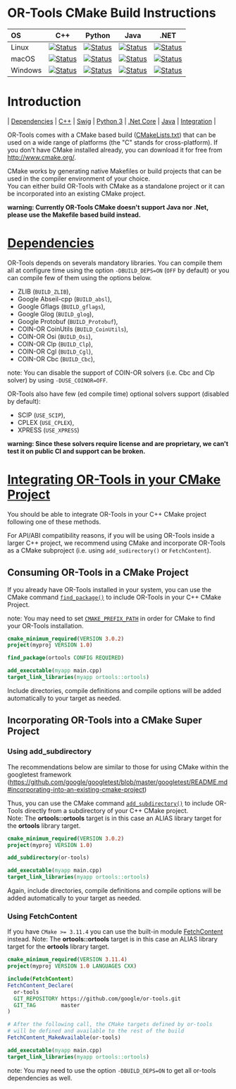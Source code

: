 # OR-Tools CMake Build Instructions

| OS     | C++ | Python | Java | .NET |
|:-------|-----|--------|------|------|
| Linux  | [![Status][cpp_linux_svg]][cpp_linux_link] | [![Status][python_linux_svg]][python_linux_link] | [![Status][java_linux_svg]][java_linux_link] | [![Status][dotnet_linux_svg]][dotnet_linux_link] |
| macOS  | [![Status][cpp_osx_svg]][cpp_osx_link] | [![Status][python_osx_svg]][python_osx_link] | [![Status][java_osx_svg]][java_osx_link] | [![Status][dotnet_osx_svg]][dotnet_osx_link] |
| Windows  | [![Status][cpp_win_svg]][cpp_win_link] | [![Status][python_win_svg]][python_win_link] | [![Status][java_win_svg]][java_win_link] | [![Status][dotnet_win_svg]][dotnet_win_link] |


[cpp_linux_svg]: https://github.com/google/or-tools/workflows/C++%20Linux%20CI/badge.svg
[cpp_linux_link]: https://github.com/google/or-tools/actions?query=workflow%3A"C%2B%2B+Linux+CI"
[python_linux_svg]: https://github.com/google/or-tools/workflows/Python%20Linux%20CI/badge.svg
[python_linux_link]: https://github.com/google/or-tools/actions?query=workflow%3A"Python+Linux+CI"
[java_linux_svg]: https://github.com/google/or-tools/workflows/Java%20Linux%20CI/badge.svg
[java_linux_link]: https://github.com/google/or-tools/actions?query=workflow%3A"Java+Linux+CI"
[dotnet_linux_svg]: https://github.com/google/or-tools/workflows/.Net%20Linux%20CI/badge.svg
[dotnet_linux_link]: https://github.com/google/or-tools/actions?query=workflow%3A".Net+Linux+CI"

[cpp_osx_svg]: https://github.com/google/or-tools/workflows/C++%20MacOS%20CI/badge.svg
[cpp_osx_link]: https://github.com/google/or-tools/actions?query=workflow%3A"C%2B%2B+MacOS+CI"
[python_osx_svg]: https://github.com/google/or-tools/workflows/Python%20MacOS%20CI/badge.svg
[python_osx_link]: https://github.com/google/or-tools/actions?query=workflow%3A"Python+MacOS+CI"
[java_osx_svg]: https://github.com/google/or-tools/workflows/Java%20MacOS%20CI/badge.svg
[java_osx_link]: https://github.com/google/or-tools/actions?query=workflow%3A"Java+MacOS+CI"
[dotnet_osx_svg]: https://github.com/google/or-tools/workflows/.Net%20MacOS%20CI/badge.svg
[dotnet_osx_link]: https://github.com/google/or-tools/actions?query=workflow%3A".Net+MacOS+CI"

[cpp_win_svg]: https://github.com/google/or-tools/workflows/C++%20Windows%20CI/badge.svg
[cpp_win_link]: https://github.com/google/or-tools/actions?query=workflow%3A"C%2B%2B+Windows+CI"
[python_win_svg]: https://github.com/google/or-tools/workflows/Python%20Windows%20CI/badge.svg
[python_win_link]: https://github.com/google/or-tools/actions?query=workflow%3A"Python+Windows+CI"
[java_win_svg]: https://github.com/google/or-tools/workflows/Java%20Windows%20CI/badge.svg
[java_win_link]: https://github.com/google/or-tools/actions?query=workflow%3A"Java+Windows+CI"
[dotnet_win_svg]: https://github.com/google/or-tools/workflows/.Net%20Windows%20CI/badge.svg
[dotnet_win_link]: https://github.com/google/or-tools/actions?query=workflow%3A".Net+Windows+CI"

# Introduction
<nav for="cmake"> |
<a href="#deps">Dependencies</a> |
<a href="doc/cpp.md">C++</a> |
<a href="doc/swig.md">Swig</a> |
<a href="doc/python.md">Python 3</a> |
<a href="doc/dotnet.md">.Net Core</a> |
<a href="doc/java.md">Java</a> |
<a href="#integration">Integration</a> |
</nav>

OR-Tools comes with a CMake based build ([CMakeLists.txt](../CMakeLists.txt))
that can be used on a wide range of platforms (the "C" stands for
cross-platform). If you don't have CMake installed already, you can download it
for free from <http://www.cmake.org/>.

CMake works by generating native Makefiles or build projects that can be used in
the compiler environment of your choice.<br>You can either build OR-Tools with
CMake as a standalone project or it can be incorporated into an existing CMake
 project.

**warning: Currently OR-Tools CMake doesn't support Java nor .Net, please use
the Makefile based build instead.**

# [Dependencies](#deps)

OR-Tools depends on severals mandatory libraries. You can compile them all at
configure time using the option `-DBUILD_DEPS=ON` (`OFF` by default) or you can
compile few of them using the options below.

* ZLIB (`BUILD_ZLIB`),
* Google Abseil-cpp (`BUILD_absl`),
* Google Gflags (`BUILD_gflags`),
* Google Glog (`BUILD_glog`),
* Google Protobuf (`BUILD_Protobuf`),
* COIN-OR CoinUtils (`BUILD_CoinUtils`),
* COIN-OR Osi (`BUILD_Osi`),
* COIN-OR Clp (`BUILD_Clp`),
* COIN-OR Cgl (`BUILD_Cgl`),
* COIN-OR Cbc (`BUILD_Cbc`),

note: You can disable the support of COIN-OR solvers (i.e. Cbc and Clp solver) by using `-DUSE_COINOR=OFF`.

OR-Tools also have few (ed compile time) optional solvers support (disabled by default):
* SCIP (`USE_SCIP`),
* CPLEX (`USE_CPLEX`),
* XPRESS (`USE_XPRESS`)

**warning: Since these solvers require license and are proprietary, we can't test it on public CI and
support can be broken.**

# [Integrating OR-Tools in your CMake Project](#integration)

You should be able to integrate OR-Tools in your C++ CMake project following one
of these methods.

For API/ABI compatibility reasons, if you will be using OR-Tools inside a larger
C++ project, we recommend using CMake and incorporate OR-Tools as a CMake
subproject (i.e. using `add_sudirectory()` or `FetchContent`).

## Consuming OR-Tools in a CMake Project

If you already have OR-Tools installed in your system, you can use the CMake command
[`find_package()`](https://cmake.org/cmake/help/latest/command/find_package.html)
to include OR-Tools in your C++ CMake Project.

note: You may need to set [`CMAKE_PREFIX_PATH`](https://cmake.org/cmake/help/latest/command/find_package.html#search-procedure)
in order for CMake to find your OR-Tools installation.

```cmake
cmake_minimum_required(VERSION 3.0.2)
project(myproj VERSION 1.0)

find_package(ortools CONFIG REQUIRED)

add_executable(myapp main.cpp)
target_link_libraries(myapp ortools::ortools)
```

Include directories, compile definitions and compile options will be added
automatically to your target as needed.

## Incorporating OR-Tools into a CMake Super Project
### Using add_subdirectory
The recommendations below are similar to those for using CMake within the
googletest framework
(<https://github.com/google/googletest/blob/master/googletest/README.md#incorporating-into-an-existing-cmake-project>)

Thus, you can use the CMake command
[`add_subdirectory()`](https://cmake.org/cmake/help/latest/command/add_subdirectory.html)
to include OR-Tools directly from a subdirectory of your C++ CMake project.<br>
Note: The **ortools::ortools** target is in this case an ALIAS library target
for the **ortools** library target.

```cmake
cmake_minimum_required(VERSION 3.0.2)
project(myproj VERSION 1.0)

add_subdirectory(or-tools)

add_executable(myapp main.cpp)
target_link_libraries(myapp ortools::ortools)
```

Again, include directories, compile definitions and compile options will be
added automatically to your target as needed.

### Using FetchContent
If you have `CMake >= 3.11.4` you can use the built-in module [FetchContent](https://cmake.org/cmake/help/latest/module/FetchContent.html) instead.
Note: The **ortools::ortools** target is in this case an ALIAS library target
for the **ortools** library target.

```cmake
cmake_minimum_required(VERSION 3.11.4)
project(myproj VERSION 1.0 LANGUAGES CXX)

include(FetchContent)
FetchContent_Declare(
  or-tools
  GIT_REPOSITORY https://github.com/google/or-tools.git
  GIT_TAG        master
)

# After the following call, the CMake targets defined by or-tools
# will be defined and available to the rest of the build
FetchContent_MakeAvailable(or-tools)

add_executable(myapp main.cpp)
target_link_libraries(myapp ortools::ortools)
```

note: You may need to use the option `-DBUILD_DEPS=ON` to get all or-tools
dependencies as well.
